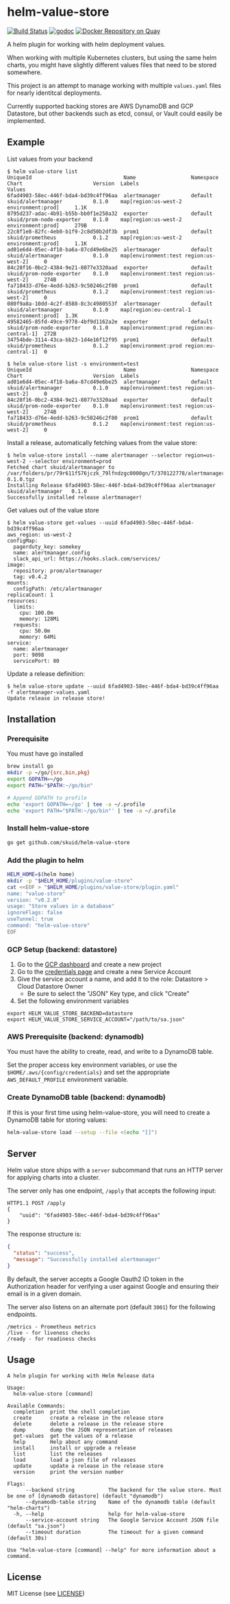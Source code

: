 # helm-value-store

[![Build Status](https://travis-ci.org/skuid/helm-value-store.svg?branch=master)](https://travis-ci.org/skuid/helm-value-store)
[![godoc](https://img.shields.io/badge/godoc-reference-5272B4.svg?style=flat-square)](http://godoc.org/github.com/skuid/helm-value-store/)
[![Docker Repository on Quay](https://quay.io/repository/skuid/helm-value-store/status "Docker Repository on Quay")](https://quay.io/repository/skuid/helm-value-store)

A helm plugin for working with helm deployment values.

When working with multiple Kubernetes clusters, but using the same helm charts,
you might have slightly different values files that need to be stored somewhere.

This project is an attempt to manage working with multiple `values.yaml` files for
nearly identitcal deployments.

Currently supported backing stores are AWS DynamoDB and GCP Datastore, but other
backends such as etcd, consul, or Vault could easily be implemented.

## Example

List values from your backend

```
$ helm value-store list
UniqueId                              Name                  Namespace    Chart                       Version  Labels                                     Values
6fad4903-58ec-446f-bda4-bd39c4ff96aa  alertmanager          default      skuid/alertmanager          0.1.0    map[region:us-west-2 environment:prod]     1.1K
8795d237-adac-4b91-b55b-bb0f1e258a32  exporter              default      skuid/prom-node-exporter    0.1.0    map[region:us-west-2 environment:prod]     279B
22c8f1e8-82fc-4eb0-b1f9-2c8d50b2df3b  prom1                 default      skuid/prometheus            0.1.2    map[region:us-west-2 environment:prod]     1.1K
ad01e6d4-05ec-4f18-ba6a-87cd49e6be25  alertmanager          default      skuid/alertmanager          0.1.0    map[environment:test region:us-west-2]     0
84c28f16-0bc2-4384-9e21-8077e3320aad  exporter              default      skuid/prom-node-exporter    0.1.0    map[environment:test region:us-west-2]     274B
fa718433-d76e-4edd-b263-9c50246c2f80  prom1                 default      skuid/prometheus            0.1.2    map[environment:test region:us-west-2]     0
080f9a8a-10dd-4c2f-8588-8c3c4980553f  alertmanager          default      skuid/alertmanager          0.1.0    map[region:eu-central-1 environment:prod]  1.3K
49582465-85fd-49ce-9778-4bf9d1162a2e  exporter              default      skuid/prom-node-exporter    0.1.0    map[environment:prod region:eu-central-1]  272B
34754bde-3114-43ca-bb23-1d4e16f12f95  prom1                 default      skuid/prometheus            0.1.2    map[environment:prod region:eu-central-1]  0

$ helm value-store list -s environment=test
UniqueId                              Name                  Namespace    Chart                       Version  Labels
ad01e6d4-05ec-4f18-ba6a-87cd49e6be25  alertmanager          default      skuid/alertmanager          0.1.0    map[environment:test region:us-west-2]     0
84c28f16-0bc2-4384-9e21-8077e3320aad  exporter              default      skuid/prom-node-exporter    0.1.0    map[environment:test region:us-west-2]     274B
fa718433-d76e-4edd-b263-9c50246c2f80  prom1                 default      skuid/prometheus            0.1.2    map[environment:test region:us-west-2]     0
```

Install a release, automatically fetching values from the value store:

```
$ helm value-store install --name alertmanager --selector region=us-west-2 --selector environment=prod
Fetched chart skuid/alertmanager to /var/folders/pr/79r611f576jczk_79lfndzgc0000gn/T/370122778/alertmanager-0.1.0.tgz
Installing Release 6fad4903-58ec-446f-bda4-bd39c4ff96aa alertmanager skuid/alertmanager   0.1.0
Successfully installed release alertmanager!
```

Get values out of the value store

```
$ helm value-store get-values --uuid 6fad4903-58ec-446f-bda4-bd39c4ff96aa
aws_region: us-west-2
configMap:
  pagerduty_key: somekey
  name: alertmanager.config
  slack_api_url: https://hooks.slack.com/services/
image:
  repository: prom/alertmanager
  tag: v0.4.2
mounts:
  configPath: /etc/alertmanager
replicaCount: 1
resources:
  limits:
    cpu: 100.0m
    memory: 128Mi
  requests:
    cpu: 50.0m
    memory: 64Mi
service:
  name: alertmanager
  port: 9098
  servicePort: 80
```

Update a release definition:

```
$ helm value-store update --uuid 6fad4903-58ec-446f-bda4-bd39c4ff96aa -f alertmanager-values.yaml
Update release in release store!
```

## Installation

### Prerequisite

You must have go installed

```bash
brew install go
mkdir -p ~/go/{src,bin,pkg}
export GOPATH=~/go
export PATH="$PATH:~/go/bin"

# Append GOPATH to profile
echo 'export GOPATH=~/go' | tee -a ~/.profile
echo 'export PATH="$PATH:~/go/bin"' | tee -a ~/.profile
```

### Install helm-value-store

```bash
go get github.com/skuid/helm-value-store
```

### Add the plugin to helm

```bash
HELM_HOME=$(helm home)
mkdir -p "$HELM_HOME/plugins/value-store"
cat <<EOF > "$HELM_HOME/plugins/value-store/plugin.yaml"
name: "value-store"
version: "v0.2.0"
usage: "Store values in a database"
ignoreFlags: false
useTunnel: true
command: "helm-value-store"
EOF
```

### GCP Setup (backend: datastore)

1. Go to the [GCP dashboard](https://console.cloud.google.com) and create a new project
1. Go to the [credentials page](https://console.cloud.google.com/apis/credentials) and create a new Service Account
1. Give the service account a name, and add it to the role: Datastore > Cloud Datastore Owner
    * Be sure to select the "JSON" Key type, and click "Create"
1. Set the following environment variables

```
export HELM_VALUE_STORE_BACKEND=datastore
export HELM_VALUE_STORE_SERVICE_ACCOUNT="/path/to/sa.json"
```

### AWS Prerequisite (backend: dynamodb)

You must have the ability to create, read, and write to a DynamoDB table.

Set the proper access key environment variables, or use the
`$HOME/.aws/{config/credentials}` and set the appropriate
`AWS_DEFAULT_PROFILE` environment variable.

### Create DynamoDB table (backend: dynamodb)

If this is your first time using helm-value-store, you will need to create a DynamoDB table for storing values:

``` bash
helm-value-store load --setup --file <(echo "[]")
```

## Server

Helm value store ships with a `server` subcommand that runs an HTTP server for
applying charts into a cluster.

The server only has one endpoint, `/apply` that accepts the following input:

```
HTTP1.1 POST /apply
{
    "uuid": "6fad4903-58ec-446f-bda4-bd39c4ff96aa"
}
```

The response structure is:

```json
{
  "status": "success",
  "message": "Successfully installed alertmanager"
}
```


By default, the server accepts a Google Oauth2 ID token in the Authorization
header for verifying a user against Google and ensuring their email is in a
given domain.

The server also listens on an alternate port (default `3001`) for the following
endpoints.

```
/metrics - Prometheus metrics
/live - for liveness checks
/ready - for readiness checks
```

## Usage

```
A helm plugin for working with Helm Release data

Usage:
  helm-value-store [command]

Available Commands:
  completion  print the shell completion
  create      create a release in the release store
  delete      delete a release in the release store
  dump        dump the JSON representation of releases
  get-values  get the values of a release
  help        Help about any command
  install     install or upgrade a release
  list        list the releases
  load        load a json file of releases
  update      update a release in the release store
  version     print the version number

Flags:
      --backend string           The backend for the value store. Must be one of [dynamodb datastore] (default "dynamodb")
      --dynamodb-table string    Name of the dynamodb table (default "helm-charts")
  -h, --help                     help for helm-value-store
      --service-account string   The Google Service Account JSON file (default "sa.json")
      --timeout duration         The timeout for a given command (default 30s)

Use "helm-value-store [command] --help" for more information about a command.
```

## License

MIT License (see [LICENSE](/LICENSE))

